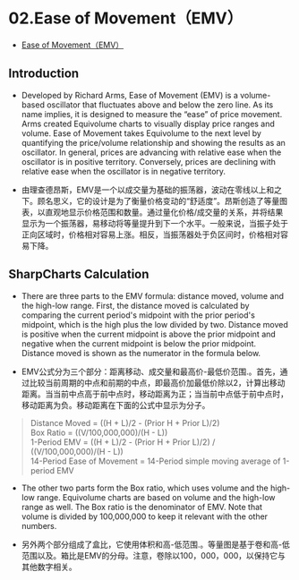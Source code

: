 # 02.Ease of Movement（EMV）
* [Ease of Movement（EMV）](http://stockcharts.com/school/doku.php?id=chart_school:technical_indicators:ease_of_movement_emv)

## Introduction
* Developed by Richard Arms, Ease of Movement (EMV) is a volume-based oscillator that fluctuates above and below the zero line. As its name implies, it is designed to measure the “ease” of price movement. Arms created Equivolume charts to visually display price ranges and volume. Ease of Movement takes Equivolume to the next level by quantifying the price/volume relationship and showing the results as an oscillator. In general, prices are advancing with relative ease when the oscillator is in positive territory. Conversely, prices are declining with relative ease when the oscillator is in negative territory.

* 由理查德昂斯，EMV是一个以成交量为基础的振荡器，波动在零线以上和之下。顾名思义，它的设计是为了衡量价格变动的“舒适度”。昂斯创造了等量图表，以直观地显示价格范围和数量。通过量化价格/成交量的关系，并将结果显示为一个振荡器，易移动将等量提升到下一个水平。一般来说，当振子处于正向区域时，价格相对容易上涨。相反，当振荡器处于负区间时，价格相对容易下降。

## SharpCharts Calculation
* There are three parts to the EMV formula: distance moved, volume and the high-low range. First, the distance moved is calculated by comparing the current period's midpoint with the prior period's midpoint, which is the high plus the low divided by two. Distance moved is positive when the current midpoint is above the prior midpoint and negative when the current midpoint is below the prior midpoint. Distance moved is shown as the numerator in the formula below.

* EMV公式分为三个部分：距离移动、成交量和最高价-最低价范围.。首先，通过比较当前周期的中点和前期的中点，即最高价加最低价除以2，计算出移动距离。当当前中点高于前中点时，移动距离为正；当当前中点低于前中点时，移动距离为负。移动距离在下面的公式中显示为分子。

> Distance Moved = ((H + L)/2 - (Prior H + Prior L)/2)<br>Box Ratio = ((V/100,000,000)/(H - L))<br>1-Period EMV = ((H + L)/2 - (Prior H + Prior L)/2) / ((V/100,000,000)/(H - L))<br>14-Period Ease of Movement = 14-Period simple moving average of 1-period EMV<br>

* The other two parts form the Box ratio, which uses volume and the high-low range. Equivolume charts are based on volume and the high-low range as well. The Box ratio is the denominator of EMV. Note that volume is divided by 100,000,000 to keep it relevant with the other numbers.

* 另外两个部分组成了盒比，它使用体积和高-低范围.。等量图是基于卷和高-低范围以及。箱比是EMV的分母。注意，卷除以100，000，000，以保持它与其他数字相关。
